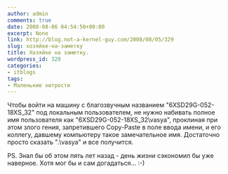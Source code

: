 ```yaml
---
author: admin
comments: true
date: 2008-08-06 04:54:50+00:00
excerpt: None
link: http://blog.not-a-kernel-guy.com/2008/08/05/329
slug: хозяйке-на-заметку
title: Хозяйке на заметку.
wordpress_id: 329
categories:
- itblogs
tags:
- Маленькие хитрости
---
```


Чтобы войти на машину с благозвучным названием "6XSD29G-052-18XS_32" под локальным пользователем, не нужно набивать полное имя пользователя как "6XSD29G-052-18XS_32\vasya", проклиная при этом злого гения, запретившего Copy-Paste в поле ввода имени, и его коллегу, давшему компьютеру такое замечательное имя. Достаточно просто сказать ".\vasya" и все получится.

PS. Знал бы об этом пять лет назад - день жизни сэкономил бы уже наверное. Хотя мог бы и сам догадаться… :-)
